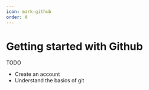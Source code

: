 ```yaml
---
icon: mark-github
order: A
---
```

# Getting started with Github

TODO

* Create an account
* Understand the basics of git
